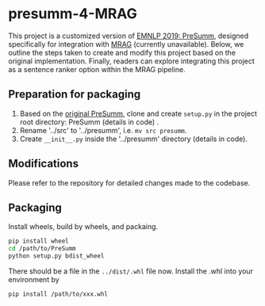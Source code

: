 # presumm-4-MRAG

This project is a customized version of [EMNLP 2019: PreSumm](https://github.com/nlpyang/PreSumm), designed specifically for integration with [MRAG]() (currently unavailable).
Below, we outline the steps taken to create and modify this project based on the original implementation.
Finally, readers can explore integrating this project as a sentence ranker option within the MRAG pipeline.

## Preparation for packaging

1. Based on the [original PreSumm](https://github.com/nlpyang/PreSumm), clone and create `setup.py` in the project root directory: PreSumm (details in code) .
2. Rename '../src' to '../presumm', i.e. ``` mv src presumm ```.
3. Create `__init__.py` inside the '../presumm' directory (details in code).

## Modifications
Please refer to the repository for detailed changes made to the codebase.

## Packaging
Install wheels, build by wheels, and packaing.
```bash
pip install wheel
cd /path/to/PreSumm
python setup.py bdist_wheel
```
There should be a  file in the `../dist/.whl` file now. Install the .whl into your environment by
```bash
pip install /path/to/xxx.whl
```


